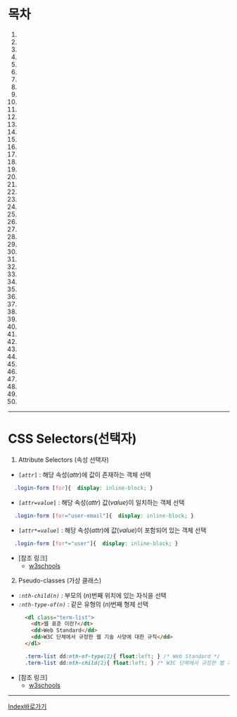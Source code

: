 # 목차
  1. []()
  2. []()
  3. []()
  4. []()
  5. []()
  6. []()
  7. []()
  8. []()
  9. []()
  10. []()
  11. []()
  12. []()
  13. []()
  14. []()
  15. []()
  16. []()
  17. []()
  18. []()
  19. []()
  20. []()
  21. []()
  22. []()
  23. []()
  24. []()
  25. []()
  26. []()
  27. []()
  28. []()
  29. []()
  30. []()
  31. []()
  32. []()
  33. []()
  34. []()
  35. []()
  36. []()
  37. []()
  38. []()
  39. []()
  40. []()
  41. []()
  42. []()
  43. []()
  44. []()
  45. []()
  46. []()
  47. []()
  48. []()
  49. []()
  50. []()

------

# CSS Selectors(선택자)

1. Attribute Selectors (속성 선택자)
  - `[`_`attr`_`]` : 해당 속성(_attr_)에 값이 존재하는 객체 선택
  ```css
    .login-form [for]{  display: inline-block; }
  ```
  - `[`_`attr`_`=`_`value`_`]` : 해당 속성(_attr_) 값(_value_)이 일치하는 객체 선택
  ```css
    .login-form [for="user-email"]{  display: inline-block; }
  ```
  - `[`_`attr`_`*=`_`value`_`]` : 해당 속성(_attr_)에 값(_value_)이 포함되어 있는 객체 선택
  ```css
    .login-form [for*="user"]{  display: inline-block; }
  ```
  - [참조 링크]
    - [w3schools](https://www.w3schools.com/css/css_attribute_selectors.asp)
2. Pseudo-classes (가상 클래스)
  - _`:nth-child(n)`_ : 부모의 (_n_)번째 위치에 있는 자식을 선택
  - _`:nth-type-of(n)`_ : 같은 유형의 (_n_)번째 형제 선택
    ```html
      <dl class="term-list">
        <dt>웹 표준 이란?</dt>
        <dd>Web Standard</dd>
        <dd>W3C 단체에서 규정한 웹 기술 사양에 대한 규칙</dd>
      </dl>
    ```
    ```css
      .term-list dd:nth-of-type(2){ float:left; } /* Web Standard */
      .term-list dd:nth-child(2){ float:left; } /* W3C 단체에서 규정한 웹 기술 사양에 대한 규칙 */
    ```
  - [참조 링크]
    - [w3schools](https://www.w3schools.com/css/css_pseudo_classes.asp)

------

[Index바로가기](https://github.com/seromkim1005/study)